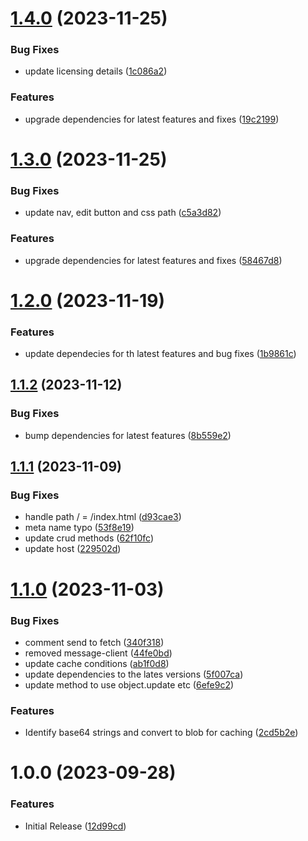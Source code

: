 # [1.4.0](https://github.com/CoCreate-app/CoCreate-cache/compare/v1.3.0...v1.4.0) (2023-11-25)


### Bug Fixes

* update licensing details ([1c086a2](https://github.com/CoCreate-app/CoCreate-cache/commit/1c086a231f32d5137764b6c7a3838923f0bc8950))


### Features

* upgrade dependencies for latest features and fixes ([19c2199](https://github.com/CoCreate-app/CoCreate-cache/commit/19c21994fe3ac0f6f899364be28657c5f3f54e08))

# [1.3.0](https://github.com/CoCreate-app/CoCreate-cache/compare/v1.2.0...v1.3.0) (2023-11-25)


### Bug Fixes

* update nav, edit button and css path ([c5a3d82](https://github.com/CoCreate-app/CoCreate-cache/commit/c5a3d82559a361101030e4046a95c27935399713))


### Features

* upgrade dependencies for latest features and fixes ([58467d8](https://github.com/CoCreate-app/CoCreate-cache/commit/58467d8c627fb2574460fd8bafebe1b14524cb86))

# [1.2.0](https://github.com/CoCreate-app/CoCreate-cache/compare/v1.1.2...v1.2.0) (2023-11-19)


### Features

* update dependecies for th latest features and bug fixes ([1b9861c](https://github.com/CoCreate-app/CoCreate-cache/commit/1b9861c6a3cc02ecff0f1be8bd5a1a27503c3f39))

## [1.1.2](https://github.com/CoCreate-app/CoCreate-cache/compare/v1.1.1...v1.1.2) (2023-11-12)


### Bug Fixes

* bump dependencies for latest features ([8b559e2](https://github.com/CoCreate-app/CoCreate-cache/commit/8b559e28aeb2fe0e7ee007cb70b2fb30aa7c3c42))

## [1.1.1](https://github.com/CoCreate-app/CoCreate-cache/compare/v1.1.0...v1.1.1) (2023-11-09)


### Bug Fixes

* handle path / = /index.html ([d93cae3](https://github.com/CoCreate-app/CoCreate-cache/commit/d93cae346611e6df59bb38534dad292b47b8e0a2))
* meta name typo ([53f8e19](https://github.com/CoCreate-app/CoCreate-cache/commit/53f8e19708f897957309306aa8db421ca358b97c))
* update crud methods ([62f10fc](https://github.com/CoCreate-app/CoCreate-cache/commit/62f10fc2fccb6b75d1eb625ef3aa367c70f22691))
* update host ([229502d](https://github.com/CoCreate-app/CoCreate-cache/commit/229502d167a88d588e4d3c9111e482b0df280554))

# [1.1.0](https://github.com/CoCreate-app/CoCreate-cache/compare/v1.0.0...v1.1.0) (2023-11-03)


### Bug Fixes

* comment send to fetch ([340f318](https://github.com/CoCreate-app/CoCreate-cache/commit/340f3180eba0d1eb89ea58fe1c4ebb2579636493))
* removed message-client ([44fe0bd](https://github.com/CoCreate-app/CoCreate-cache/commit/44fe0bd0e2244e49411b3d853453831350c45d48))
* update cache conditions ([ab1f0d8](https://github.com/CoCreate-app/CoCreate-cache/commit/ab1f0d8e08b2df8057f8d3cea87b44f78b9c5ea2))
* update dependencies to the lates versions ([5f007ca](https://github.com/CoCreate-app/CoCreate-cache/commit/5f007caf29ec4d2fef7380e31e093ab39a8be7ad))
* update method to use object.update etc ([6efe9c2](https://github.com/CoCreate-app/CoCreate-cache/commit/6efe9c2dbc0a0a5ddb53913710bd2ca0a6fb11ff))


### Features

* Identify base64 strings and convert to blob for caching ([2cd5b2e](https://github.com/CoCreate-app/CoCreate-cache/commit/2cd5b2e3528379baf02a400c875e679ee7ad9040))

# 1.0.0 (2023-09-28)


### Features

* Initial Release ([12d99cd](https://github.com/CoCreate-app/CoCreate-cache/commit/12d99cd9e5327905d1787c1ba13f8cc4251ef38a))
